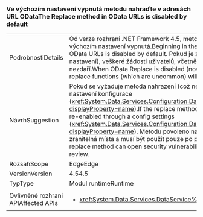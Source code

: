 ### <a name="the-replace-method-in-odata-urls-is-disabled-by-default"></a><span data-ttu-id="4d57a-101">Ve výchozím nastavení vypnutá metodu nahraďte v adresách URL OData</span><span class="sxs-lookup"><span data-stu-id="4d57a-101">The Replace method in OData URLs is disabled by default</span></span>

|   |   |
|---|---|
|<span data-ttu-id="4d57a-102">Podrobnosti</span><span class="sxs-lookup"><span data-stu-id="4d57a-102">Details</span></span>|<span data-ttu-id="4d57a-103">Od verze rozhraní .NET Framework 4.5, metoda nahraďte v adresách URL OData ve výchozím nastavení vypnutá.</span><span class="sxs-lookup"><span data-stu-id="4d57a-103">Beginning in the .NET Framework 4.5, the Replace method in OData URLs is disabled by default.</span></span> <span data-ttu-id="4d57a-104">Pokud je zakázáno nahradit OData (nyní ve výchozím nastavení), veškeré žádosti uživatelů, včetně funkcí nahradit, (které nejsou běžné) se nezdaří.</span><span class="sxs-lookup"><span data-stu-id="4d57a-104">When OData Replace is disabled (now by default), any user requests including replace functions (which are uncommon) will fail.</span></span>|
|<span data-ttu-id="4d57a-105">Návrh</span><span class="sxs-lookup"><span data-stu-id="4d57a-105">Suggestion</span></span>|<span data-ttu-id="4d57a-106">Pokud se vyžaduje metoda nahrazení (což neobvyklé), může být znovu zapnout pomocí nastavení konfigurace (<xref:System.Data.Services.Configuration.DataServicesFeaturesSection.ReplaceFunction?displayProperty=name>).</span><span class="sxs-lookup"><span data-stu-id="4d57a-106">If the replace method is required (which is uncommon), it can be re-enabled through a config settings (<xref:System.Data.Services.Configuration.DataServicesFeaturesSection.ReplaceFunction?displayProperty=name>).</span></span> <span data-ttu-id="4d57a-107">Metodu povoleno nahradit však můžete otevřít bezpečnostní zranitelná místa a musí být použit pouze po pečlivě zkontrolujte.</span><span class="sxs-lookup"><span data-stu-id="4d57a-107">However, an enabled replace method can open security vulnerabilities and should only be used after careful review.</span></span>|
|<span data-ttu-id="4d57a-108">Rozsah</span><span class="sxs-lookup"><span data-stu-id="4d57a-108">Scope</span></span>|<span data-ttu-id="4d57a-109">Edge</span><span class="sxs-lookup"><span data-stu-id="4d57a-109">Edge</span></span>|
|<span data-ttu-id="4d57a-110">Version</span><span class="sxs-lookup"><span data-stu-id="4d57a-110">Version</span></span>|<span data-ttu-id="4d57a-111">4.5</span><span class="sxs-lookup"><span data-stu-id="4d57a-111">4.5</span></span>|
|<span data-ttu-id="4d57a-112">Typ</span><span class="sxs-lookup"><span data-stu-id="4d57a-112">Type</span></span>|<span data-ttu-id="4d57a-113">Modul runtime</span><span class="sxs-lookup"><span data-stu-id="4d57a-113">Runtime</span></span>|
|<span data-ttu-id="4d57a-114">Ovlivněné rozhraní API</span><span class="sxs-lookup"><span data-stu-id="4d57a-114">Affected APIs</span></span>|<ul><li><xref:System.Data.Services.DataService%601?displayProperty=nameWithType></li></ul>|

